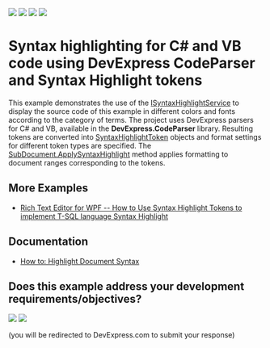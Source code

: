 <!-- default badges list -->
![](https://img.shields.io/endpoint?url=https://codecentral.devexpress.com/api/v1/VersionRange/141567505/18.2.2%2B)
[![](https://img.shields.io/badge/Open_in_DevExpress_Support_Center-FF7200?style=flat-square&logo=DevExpress&logoColor=white)](https://supportcenter.devexpress.com/ticket/details/T830557)
[![](https://img.shields.io/badge/📖_How_to_use_DevExpress_Examples-e9f6fc?style=flat-square)](https://docs.devexpress.com/GeneralInformation/403183)
[![](https://img.shields.io/badge/💬_Leave_Feedback-feecdd?style=flat-square)](#does-this-example-address-your-development-requirementsobjectives)
<!-- default badges end -->
# Syntax highlighting for C# and VB code using DevExpress CodeParser and Syntax Highlight tokens

This example demonstrates the use of the [ISyntaxHighlightService](https://docs.devexpress.com/OfficeFileAPI/DevExpress.XtraRichEdit.Services.ISyntaxHighlightService) to display the source code of this example in different colors and fonts according to the category of terms. The project uses DevExpress parsers for C# and VB, available in the **DevExpress.CodeParser** library. Resulting tokens are converted into [SyntaxHighlightToken](https://docs.devexpress.com/OfficeFileAPI/DevExpress.XtraRichEdit.API.Native.SyntaxHighlightToken) objects and format settings for different token types are specified. The [SubDocument.ApplySyntaxHighlight](https://docs.devexpress.com/OfficeFileAPI/DevExpress.XtraRichEdit.API.Native.SubDocument.ApplySyntaxHighlight(System.Collections.Generic.List-DevExpress.XtraRichEdit.API.Native.SyntaxHighlightToken-)) method applies formatting to document ranges corresponding to the tokens.

## More Examples

* [Rich Text Editor for WPF -- How to Use Syntax Highlight Tokens to implement T-SQL language Syntax Highlight](https://github.com/DevExpress-Examples/how-to-implement-t-sql-language-syntax-highlighting-by-creating-syntax-highlight-tokens)

## Documentation

* [How to: Highlight Document Syntax](https://docs.devexpress.com/WPF/14714/controls-and-libraries/rich-text-editor/examples/automation/how-to-highlight-document-syntax)
<!-- feedback -->
## Does this example address your development requirements/objectives?

[<img src="https://www.devexpress.com/support/examples/i/yes-button.svg"/>](https://www.devexpress.com/support/examples/survey.xml?utm_source=github&utm_campaign=syntax-highlighting-for-c-and-vb-code-using-devexpress-codeparser-and-syntax-highlight-tokens&~~~was_helpful=yes) [<img src="https://www.devexpress.com/support/examples/i/no-button.svg"/>](https://www.devexpress.com/support/examples/survey.xml?utm_source=github&utm_campaign=syntax-highlighting-for-c-and-vb-code-using-devexpress-codeparser-and-syntax-highlight-tokens&~~~was_helpful=no)

(you will be redirected to DevExpress.com to submit your response)
<!-- feedback end -->
